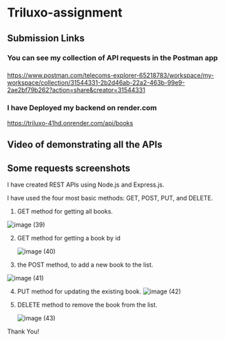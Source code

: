 # Triluxo-assignment

<h2>Submission Links</h2>

<h3>You can see my collection of API requests in the Postman app<h3></h3> 

https://www.postman.com/telecoms-explorer-65218783/workspace/my-workspace/collection/31544331-2b2d46ab-22a2-463b-99e9-2ae2bf79b262?action=share&creator=31544331


<h3>I have Deployed my backend on render.com</h3>

https://triluxo-41hd.onrender.com/api/books


<h2>Video of demonstrating all the APIs </h2>


<h2>Some requests screenshots</h2>

I have created REST APIs using Node.js and Express.js.

I have used  the four most basic methods: GET, POST, PUT, and DELETE.

1. GET method for getting all books.

![image (39)](https://github.com/nsalunkhe/triluxo-assignment/assets/101391587/b2e08410-3d85-43fc-baa3-692cd31bdc53)


2. GET method for getting a book by id

   ![image (40)](https://github.com/nsalunkhe/triluxo-assignment/assets/101391587/95bc5a85-2ba6-4fc2-bfa9-71090a50a765)


3. the POST method, to add a new book to the list.

![image (41)](https://github.com/nsalunkhe/triluxo-assignment/assets/101391587/fdd758b2-5733-4112-a652-8aceb313d586)

4. PUT method for updating the existing book.
![image (42)](https://github.com/nsalunkhe/triluxo-assignment/assets/101391587/5b19346a-c05a-4101-9794-8395155e0533)


5. DELETE method to remove the book from the list.

   ![image (43)](https://github.com/nsalunkhe/triluxo-assignment/assets/101391587/7e9a7b8d-293e-4664-b428-f64146f008ae)


Thank You!
